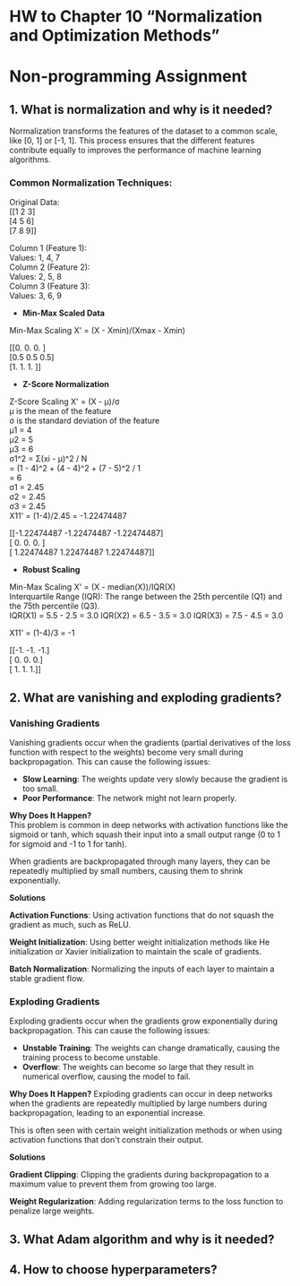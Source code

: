 # HW to Chapter 10 “Normalization and Optimization Methods”

# Non-programming Assignment

## 1. What is normalization and why is it needed?

Normalization transforms the features of the dataset to a common scale, like [0, 1] or [-1, 1]. This process ensures that the different features contribute equally to improves the performance of machine learning algorithms.

### Common Normalization Techniques:

Original Data:<br>
 [[1 2 3]<br>
 [4 5 6]<br>
 [7 8 9]]<br>

Column 1 (Feature 1):<br>
Values: 1, 4, 7<br>
Column 2 (Feature 2):<br>
Values: 2, 5, 8<br>
Column 3 (Feature 3):<br>
Values: 3, 6, 9<br>

- **Min-Max Scaled Data**<br>

Min-Max Scaling X' = (X - Xmin)/(Xmax - Xmin)<br>

 [[0.  0.  0. ]<br>
 [0.5 0.5 0.5]<br>
 [1.  1.  1. ]]<br>

- **Z-Score Normalization**<br>

Z-Score Scaling X' = (X - μ)/σ<br>
μ is the mean of the feature<br>
σ is the standard deviation of the feature<br>
μ1 = 4<br>
μ2 = 5<br>
μ3 = 6<br>
σ1^2 = Σ(xi - μ)^2 / N<br>
= (1 - 4)^2 + (4 - 4)^2 + (7 - 5)^2 / 1<br>
= 6<br>
σ1 = 2.45<br>
σ2 = 2.45<br>
σ3 = 2.45<br>
X11' = (1-4)/2.45 = -1.22474487<br>

 [[-1.22474487 -1.22474487 -1.22474487]<br>
 [ 0.          0.          0.        ]<br>
 [ 1.22474487  1.22474487  1.22474487]]<br>

- **Robust Scaling**<br>

Min-Max Scaling X' = (X - median(X))/IQR(X)<br>
Interquartile Range (IQR): The range between the 25th percentile (Q1) and the 75th percentile (Q3).<br>
IQR(X1) = 5.5 - 2.5 = 3.0
IQR(X2) = 6.5 - 3.5 = 3.0
IQR(X3) = 7.5 - 4.5 = 3.0

X11' = (1-4)/3 = -1<br>

 [[-1. -1. -1.]<br>
 [ 0.  0.  0.]<br>
 [ 1.  1.  1.]]<br>

## 2. What are vanishing and exploding gradients?

### Vanishing Gradients

Vanishing gradients occur when the gradients (partial derivatives of the loss function with respect to the weights) become very small during backpropagation. This can cause the following issues:<br>

- **Slow Learning**: The weights update very slowly because the gradient is too small.<br>
- **Poor Performance**: The network might not learn properly.<br>

**Why Does It Happen?**<br>
This problem is common in deep networks with activation functions like the sigmoid or tanh, which squash their input into a small output range (0 to 1 for sigmoid and -1 to 1 for tanh).<br>

When gradients are backpropagated through many layers, they can be repeatedly multiplied by small numbers, causing them to shrink exponentially.<br>

**Solutions**<br>

**Activation Functions**: Using activation functions that do not squash the gradient as much, such as ReLU.<br>

**Weight Initialization**: Using better weight initialization methods like He initialization or Xavier initialization to maintain the scale of gradients.<br>

**Batch Normalization**: Normalizing the inputs of each layer to maintain a stable gradient flow.<br>

### Exploding Gradients

Exploding gradients occur when the gradients grow exponentially during backpropagation. This can cause the following issues:<br>

- **Unstable Training**: The weights can change dramatically, causing the training process to become unstable.<br>
- **Overflow**: The weights can become so large that they result in numerical overflow, causing the model to fail.<br>

**Why Does It Happen?**
Exploding gradients can occur in deep networks when the gradients are repeatedly multiplied by large numbers during backpropagation, leading to an exponential increase.<br>

This is often seen with certain weight initialization methods or when using activation functions that don't constrain their output.<br>

**Solutions**<br>

**Gradient Clipping**: Clipping the gradients during backpropagation to a maximum value to prevent them from growing too large.<br>

**Weight Regularization**: Adding regularization terms to the loss function to penalize large weights.<br>

## 3. What Adam algorithm and why is it needed?

## 4. How to choose hyperparameters?